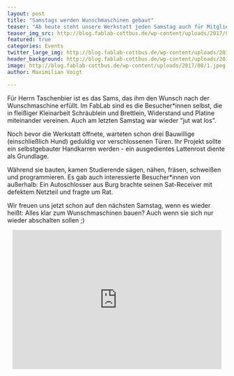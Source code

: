 ```yaml
---
layout: post
title: "Samstags werden Wunschmaschinen gebaut"
teaser: "Ab heute steht unsere Werkstatt jeden Samstag auch für Mitglieder offen."
teaser_img_src: http://blog.fablab-cottbus.de/wp-content/uploads/2017/08/1.jpeg
featured: true
categories: Events
twitter_large_img: http://blog.fablab-cottbus.de/wp-content/uploads/2017/08/1.jpeg
header_background: http://blog.fablab-cottbus.de/wp-content/uploads/2017/08/1.jpeg
image: http://blog.fablab-cottbus.de/wp-content/uploads/2017/08/1.jpeg
author: Maximilian Voigt

---
```

Für Herrn Taschenbier ist es das Sams, das ihm den Wunsch nach der Wunschmaschine erfüllt. Im FabLab sind es die Besucher*innen selbst, die in fleißiger Kleinarbeit Schräublein und Brettlein, Widerstand und Platine miteinander vereinen. Auch am letzten Samstag war wieder "jut wat los".

Noch bevor die Werkstatt öffnete, warteten schon drei Bauwillige (einschließlich Hund) geduldig vor verschlossenen Türen. Ihr Projekt sollte ein selbstgebauter Handkarren werden - ein ausgedientes Lattenrost diente als Grundlage.

Während sie bauten, kamen Studierende sägen, nähen, fräsen, schweißen und programmieren. Es gab auch interessierte Besucher*innen von außerhalb: Ein Autoschlosser aus Burg brachte seinen Sat-Receiver mit defektem Netzteil und fragte um Rat.
<p style="text-align: left;">Wir freuen uns jetzt schon auf den nächsten Samstag, wenn es wieder heißt: Alles klar zum Wunschmaschinen bauen? Auch wenn sie sich nur wieder abschalten sollen ;)</p>
<p style="text-align: center;"><iframe class="giphy-embed" src="https://giphy.com/embed/Eb4HAUeQrq608" width="480" height="319" frameborder="0" allowfullscreen="allowfullscreen"></iframe></p>